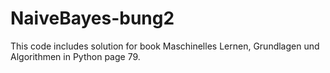 # NaiveBayes-bung2

This code includes solution for book Maschinelles Lernen, Grundlagen und Algorithmen in Python page 79.
